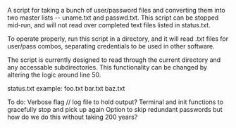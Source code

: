 A script for taking a bunch of user/password files and converting them into two master lists -- uname.txt and passwd.txt. This script can be stopped mid-run, and will not read over completed text files listed in status.txt. 

To operate properly, run this script in a directory, and it will read .txt files for user/pass combos, separating credentials to be used in other software.

The script is currently designed to read through the current directory and any accessable subdirectories. This functionality can be changed by altering the logic around line 50.

status.txt example:
foo.txt
bar.txt
baz.txt

To do:
Verbose flag // log file to hold output?
Terminal and init functions to gracefully stop and pick up again
Option to skip redundant passwords
      but how do we do this without taking 200 years?

